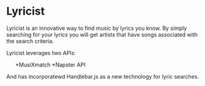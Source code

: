 # Lyricist

Lyricist is an innovative way to find music by lyrics you know. By simply searching for your lyrics you will get artists that have songs associated with the search criteria. 

Lyricist leverages two APIs:
  <ul>
  *MusiXmatch
  *Napster API
  </ul>  
And has incorporatewd Handlebar.js as a new technology for lyric searches. 
